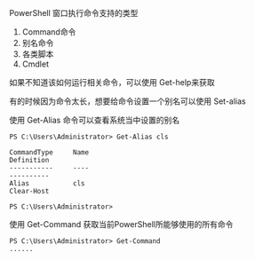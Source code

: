 
PowerShell 窗口执行命令支持的类型

1) Command命令
2) 别名命令
3) 各类脚本
4) Cmdlet

如果不知道该如何运行相关命令，可以使用 Get-help来获取

有的时候因为命令太长，想要给命令设置一个别名可以使用 Set-alias 

使用 Get-Alias 命令可以查看系统当中设置的别名

```shell
PS C:\Users\Administrator> Get-Alias cls

CommandType     Name                                                                                                                                          Definition
-----------     ----                                                                                                                                          ----------
Alias           cls                                                                                                                                           Clear-Host

PS C:\Users\Administrator>
```

使用 Get-Command 获取当前PowerShell所能够使用的所有命令

```shell
PS C:\Users\Administrator> Get-Command
......
```
